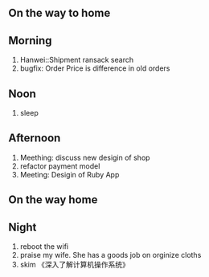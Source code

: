 ## On the way to home


## Morning

1. Hanwei::Shipment ransack search
2. bugfix: Order Price is difference in old orders

## Noon

1. sleep

## Afternoon

1. Meething: discuss new desigin of shop
2. refactor payment model
3. Meeting: Desigin of Ruby App

## On the way home


## Night

1. reboot the wifi
2. praise my wife. She has a goods job on orginize cloths
3. skim 《深入了解计算机操作系统》